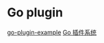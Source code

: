 # Go plugin
[go-plugin-example](https://github.com/vladimirvivien/go-plugin-example)
[Go 插件系统](https://toutiao.io/posts/adjoci/preview)